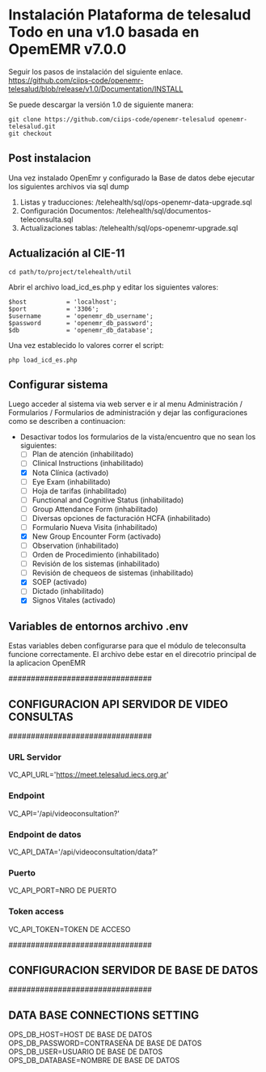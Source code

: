 # Instalación Plataforma de telesalud Todo en una v1.0 basada en OpemEMR  v7.0.0 

Seguir los pasos de instalación del siguiente enlace. https://github.com/ciips-code/openemr-telesalud/blob/release/v1.0/Documentation/INSTALL

Se puede descargar la versión 1.0 de siguiente manera:
```
git clone https://github.com/ciips-code/openemr-telesalud openemr-telesalud.git
git checkout 
```

## Post instalacion 
Una vez instalado OpenEmr y configurado la Base de datos debe ejecutar los siguientes archivos via sql dump
1. Listas y traducciones: /telehealth/sql/ops-openemr-data-upgrade.sql
1. Configuración Documentos: /telehealth/sql/documentos-teleconsulta.sql
1. Actualizaciones tablas: /telehealth/sql/ops-openemr-upgrade.sql


## Actualización al CIE-11
```
cd path/to/project/telehealth/util
```
Abrir el archivo load_icd_es.php y editar los siguientes valores:
```
$host           = 'localhost';
$port           = '3306';
$username       = 'openemr_db_username';
$password       = 'openemr_db_password';
$db             = 'openemr_db_database';
```

Una vez establecido lo valores correr el script:
```
php load_icd_es.php
```


## Configurar sistema
Luego acceder al sistema via web server e ir al menu Administración / Formularios / Formularios de administración y dejar las configuraciones  como se describen a continuacion: 
- Desactivar todos los formularios de la vista/encuentro que no sean los siguientes:
    - [ ] Plan de atención	    (inhabilitado)	
    - [ ] Clinical Instructions	(inhabilitado)
    - [X] Nota Clínica	        (activado) 
    - [ ] Eye Exam	            (inhabilitado) 
    - [ ] Hoja de tarifas	    (inhabilitado) 
    - [ ] Functional and Cognitive Status	(inhabilitado) 
    - [ ] Group Attendance Form	(inhabilitado) 
    - [ ] Diversas opciones de facturación HCFA	(inhabilitado) 
    - [ ] Formulario Nueva Visita	(inhabilitado) 
    - [X] New Group Encounter Form	(activado) 
    - [ ] Observation	            (inhabilitado) 
    - [ ] Orden de Procedimiento	(inhabilitado) 
    - [ ] Revisión de los sistemas	(inhabilitado) 
    - [ ] Revisión de chequeos de sistemas	(inhabilitado) 
    - [X] SOEP	                    (activado) 
    - [ ] Dictado	                (inhabilitado) 
    - [X] Signos Vitales	        (activado)

## Variables de entornos archivo .env
Estas variables deben configurarse para que el módulo de teleconsulta funcione correctamente. El archivo debe estar en el direcotrio principal de la aplicacion OpenEMR

################################
## CONFIGURACION API SERVIDOR DE VIDEO CONSULTAS
################################

### URL Servidor
VC_API_URL='https://meet.telesalud.iecs.org.ar'
### Endpoint 
VC_API='/api/videoconsultation?'
### Endpoint de datos
VC_API_DATA='/api/videoconsultation/data?'
### Puerto
VC_API_PORT=NRO DE PUERTO
### Token access
VC_API_TOKEN=TOKEN DE ACCESO

################################
## CONFIGURACION SERVIDOR DE BASE DE DATOS
################################

## DATA BASE CONNECTIONS SETTING
OPS_DB_HOST=HOST DE BASE DE DATOS 
OPS_DB_PASSWORD=CONTRASEÑA DE BASE DE DATOS
OPS_DB_USER=USUARIO DE BASE DE DATOS
OPS_DB_DATABASE=NOMBRE DE BASE DE DATOS